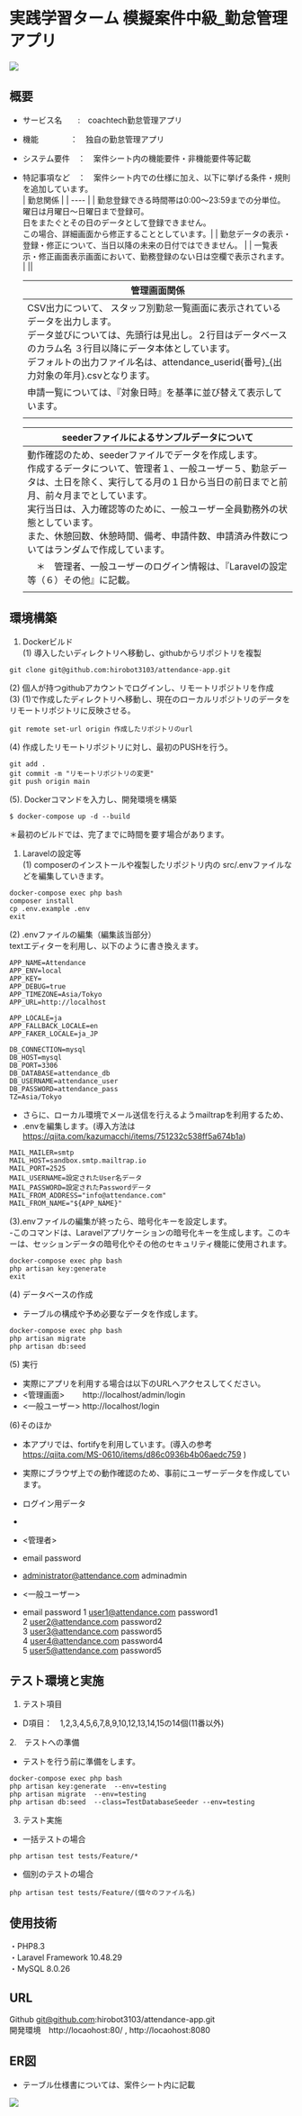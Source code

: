 # 実践学習ターム 模擬案件中級_勤怠管理アプリ 

<img src='./doc/img/top.jpg'> 
 
## 概要 
- サービス名　　:　coachtech勤怠管理アプリ
- 機能　　　　：　独自の勤怠管理アプリ
- システム要件　：　案件シート内の機能要件・非機能要件等記載  
- 特記事項など　：　案件シート内での仕様に加え、以下に挙げる条件・規則を追加しています。  
  | 勤怠関係 |
  | ---- |
  | 勤怠登録できる時間帯は0:00～23:59までの分単位。曜日は月曜日～日曜日まで登録可。<br>日をまたぐとその日のデータとして登録できません。<br>この場合、詳細画面から修正することとしています。|
  | 勤怠データの表示・登録・修正について、当日以降の未来の日付ではできません。 |
  | 一覧表示・修正画面表示画面において、勤務登録のない日は空欄で表示されます。<br> |
  || 
  
  | 管理画面関係 |
  | ---- |
  | CSV出力について、 スタッフ別勤怠一覧画面に表示されているデータを出力します。<br>データ並びについては、先頭行は見出し。２行目はデータベースのカラム名 ３行目以降にデータ本体としています。<br>デフォルトの出力ファイル名は、attendance_userid{番号}_{出力対象の年月}.csvとなります。|
  | 申請一覧については、『対象日時』を基準に並び替えて表示しています。|
  ||

  | seederファイルによるサンプルデータについて |
  | ---- |
  | 動作確認のため、seederファイルでデータを作成します。<br>作成するデータについて、管理者１、一般ユーザー５、勤怠データは、土日を除く、実行してる月の１日から当日の前日までと前月、前々月までとしています。<br>実行当日は、入力確認等のために、一般ユーザー全員勤務外の状態としています。<br>また、休憩回数、休憩時間、備考、申請件数、申請済み件数についてはランダムで作成しています。|
  |　＊　管理者、一般ユーザーのログイン情報は、『Laravelの設定等（６）その他』に記載。|
  ||

## 環境構築  
1. Dockerビルド  
(1) 導入したいディレクトリへ移動し、githubからリポジトリを複製
```
git clone git@github.com:hirobot3103/attendance-app.git
```
(2) 個人が持つgithubアカウントでログインし、リモートリポジトリを作成  
(3) (1)で作成したディレクトリへ移動し、現在のローカルリポジトリのデータをリモートリポジトリに反映させる。  
```
git remote set-url origin 作成したリポジトリのurl
```
(4) 作成したリモートリポジトリに対し、最初のPUSHを行う。
```
git add .
git commit -m "リモートリポジトリの変更"
git push origin main
```
(5). Dockerコマンドを入力し、開発環境を構築
```
$ docker-compose up -d --build
```
＊最初のビルドでは、完了までに時間を要す場合があります。  

1. Laravelの設定等<br>
(1) composerのインストールや複製したリポジトリ内の src/.envファイルなどを編集していきます。  
``` 
docker-compose exec php bash
composer install
cp .env.example .env
exit
```  
  
(2) .envファイルの編集（編集該当部分）  
textエディターを利用し、以下のように書き換えます。  
```  
APP_NAME=Attendance
APP_ENV=local
APP_KEY=
APP_DEBUG=true
APP_TIMEZONE=Asia/Tokyo
APP_URL=http://localhost

APP_LOCALE=ja
APP_FALLBACK_LOCALE=en
APP_FAKER_LOCALE=ja_JP

DB_CONNECTION=mysql
DB_HOST=mysql
DB_PORT=3306
DB_DATABASE=attendance_db
DB_USERNAME=attendance_user
DB_PASSWORD=attendance_pass
TZ=Asia/Tokyo
```
- さらに、ローカル環境でメール送信を行えるようmailtrapを利用するため、
- .envを編集します。(導入方法は https://qiita.com/kazumacchi/items/751232c538ff5a674b1a)
```
MAIL_MAILER=smtp
MAIL_HOST=sandbox.smtp.mailtrap.io
MAIL_PORT=2525
MAIL_USERNAME=設定されたUser名データ
MAIL_PASSWORD=設定されたPasswordデータ
MAIL_FROM_ADDRESS="info@attendance.com"
MAIL_FROM_NAME="${APP_NAME}"
```

(3).envファイルの編集が終ったら、暗号化キーを設定します。  
-このコマンドは、Laravelアプリケーションの暗号化キーを生成します。このキーは、セッションデータの暗号化やその他のセキュリティ機能に使用されます。  
```
docker-compose exec php bash
php artisan key:generate
exit
```  

(4) データベースの作成
- テーブルの構成や予め必要なデータを作成します。  
```
docker-compose exec php bash
php artisan migrate
php artisan db:seed
```

(5)  実行  
- 実際にアプリを利用する場合は以下のURLへアクセスしてください。
- <管理画面>  　　http://localhost/admin/login  
- <一般ユーザー>  http://localhost/login

(6)そのほか  
- 本アプリでは、fortifyを利用しています。(導入の参考 https://qiita.com/MS-0610/items/d86c0936b4b06aedc759 )  
  
- 実際にブラウザ上での動作確認のため、事前にユーザーデータを作成しています。
- ログイン用データ
-
- <管理者>
- email                          password
- administrator@attendance.com   adminadmin

- <一般ユーザー>  
- email                 password
1 user1@attendance.com  password1  
2 user2@attendance.com  password2  
3 user3@attendance.com  password5  
4 user4@attendance.com  password4  
5 user5@attendance.com  password5  

## テスト環境と実施  
1. テスト項目
- D項目：　1,2,3,4,5,6,7,8,9,10,12,13,14,15の14個(11番以外)  

2.　テストへの準備  
- テストを行う前に準備をします。
```
docker-compose exec php bash
php artisan key:generate  --env=testing
php artisan migrate  --env=testing
php artisan db:seed  --class=TestDatabaseSeeder --env=testing
```
3. テスト実施
- 一括テストの場合
```
php artisan test tests/Feature/*
```
- 個別のテストの場合
```
php artisan test tests/Feature/(個々のファイル名)
```

## 使用技術  
・PHP8.3  
・Laravel Framework 10.48.29  
・MySQL 8.0.26

## URL  
Github git@github.com:hirobot3103/attendance-app.git  
開発環境　http://locaohost:80/ , http://locaohost:8080   

## ER図  
- テーブル仕様書については、案件シート内に記載
<img src="./doc/img/ez.jpg">
